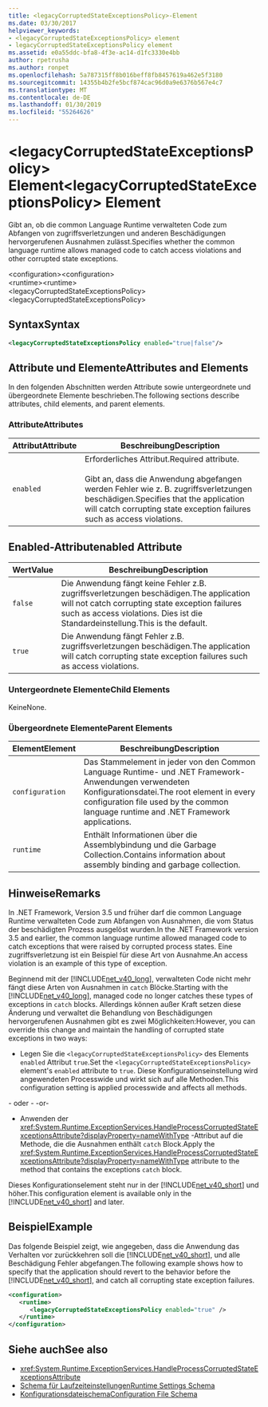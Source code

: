```yaml
---
title: <legacyCorruptedStateExceptionsPolicy>-Element
ms.date: 03/30/2017
helpviewer_keywords:
- <legacyCorruptedStateExceptionsPolicy> element
- legacyCorruptedStateExceptionsPolicy element
ms.assetid: e0a55ddc-bfa8-4f3e-ac14-d1fc3330e4bb
author: rpetrusha
ms.author: ronpet
ms.openlocfilehash: 5a787315ff8b016beff8fb8457619a462e5f3180
ms.sourcegitcommit: 14355b4b2fe5bcf874cac96d0a9e6376b567e4c7
ms.translationtype: MT
ms.contentlocale: de-DE
ms.lasthandoff: 01/30/2019
ms.locfileid: "55264626"
---
```

# <a name="legacycorruptedstateexceptionspolicy-element"></a><span data-ttu-id="d5f27-102">\<legacyCorruptedStateExceptionsPolicy> Element</span><span class="sxs-lookup"><span data-stu-id="d5f27-102">\<legacyCorruptedStateExceptionsPolicy> Element</span></span>
<span data-ttu-id="d5f27-103">Gibt an, ob die common Language Runtime verwalteten Code zum Abfangen von zugriffsverletzungen und anderen Beschädigungen hervorgerufenen Ausnahmen zulässt.</span><span class="sxs-lookup"><span data-stu-id="d5f27-103">Specifies whether the common language runtime allows managed code to catch access violations and other corrupted state exceptions.</span></span>  
  
 <span data-ttu-id="d5f27-104">\<configuration></span><span class="sxs-lookup"><span data-stu-id="d5f27-104">\<configuration></span></span>  
<span data-ttu-id="d5f27-105">\<runtime></span><span class="sxs-lookup"><span data-stu-id="d5f27-105">\<runtime></span></span>  
<span data-ttu-id="d5f27-106">\<legacyCorruptedStateExceptionsPolicy></span><span class="sxs-lookup"><span data-stu-id="d5f27-106">\<legacyCorruptedStateExceptionsPolicy></span></span>  
  
## <a name="syntax"></a><span data-ttu-id="d5f27-107">Syntax</span><span class="sxs-lookup"><span data-stu-id="d5f27-107">Syntax</span></span>  
  
```xml  
<legacyCorruptedStateExceptionsPolicy enabled="true|false"/>  
```  
  
## <a name="attributes-and-elements"></a><span data-ttu-id="d5f27-108">Attribute und Elemente</span><span class="sxs-lookup"><span data-stu-id="d5f27-108">Attributes and Elements</span></span>  
 <span data-ttu-id="d5f27-109">In den folgenden Abschnitten werden Attribute sowie untergeordnete und übergeordnete Elemente beschrieben.</span><span class="sxs-lookup"><span data-stu-id="d5f27-109">The following sections describe attributes, child elements, and parent elements.</span></span>  
  
### <a name="attributes"></a><span data-ttu-id="d5f27-110">Attribute</span><span class="sxs-lookup"><span data-stu-id="d5f27-110">Attributes</span></span>  
  
|<span data-ttu-id="d5f27-111">Attribut</span><span class="sxs-lookup"><span data-stu-id="d5f27-111">Attribute</span></span>|<span data-ttu-id="d5f27-112">Beschreibung</span><span class="sxs-lookup"><span data-stu-id="d5f27-112">Description</span></span>|  
|---------------|-----------------|  
|`enabled`|<span data-ttu-id="d5f27-113">Erforderliches Attribut.</span><span class="sxs-lookup"><span data-stu-id="d5f27-113">Required attribute.</span></span><br /><br /> <span data-ttu-id="d5f27-114">Gibt an, dass die Anwendung abgefangen werden Fehler wie z. B. zugriffsverletzungen beschädigen.</span><span class="sxs-lookup"><span data-stu-id="d5f27-114">Specifies that the application will catch corrupting state exception failures such as access violations.</span></span>|  
  
## <a name="enabled-attribute"></a><span data-ttu-id="d5f27-115">Enabled-Attribut</span><span class="sxs-lookup"><span data-stu-id="d5f27-115">enabled Attribute</span></span>  
  
|<span data-ttu-id="d5f27-116">Wert</span><span class="sxs-lookup"><span data-stu-id="d5f27-116">Value</span></span>|<span data-ttu-id="d5f27-117">Beschreibung</span><span class="sxs-lookup"><span data-stu-id="d5f27-117">Description</span></span>|  
|-----------|-----------------|  
|`false`|<span data-ttu-id="d5f27-118">Die Anwendung fängt keine Fehler z.B. zugriffsverletzungen beschädigen.</span><span class="sxs-lookup"><span data-stu-id="d5f27-118">The application will not catch corrupting state exception failures such as access violations.</span></span> <span data-ttu-id="d5f27-119">Dies ist die Standardeinstellung.</span><span class="sxs-lookup"><span data-stu-id="d5f27-119">This is the default.</span></span>|  
|`true`|<span data-ttu-id="d5f27-120">Die Anwendung fängt Fehler z.B. zugriffsverletzungen beschädigen.</span><span class="sxs-lookup"><span data-stu-id="d5f27-120">The application will catch corrupting state exception failures such as access violations.</span></span>|  
  
### <a name="child-elements"></a><span data-ttu-id="d5f27-121">Untergeordnete Elemente</span><span class="sxs-lookup"><span data-stu-id="d5f27-121">Child Elements</span></span>  
 <span data-ttu-id="d5f27-122">Keine</span><span class="sxs-lookup"><span data-stu-id="d5f27-122">None.</span></span>  
  
### <a name="parent-elements"></a><span data-ttu-id="d5f27-123">Übergeordnete Elemente</span><span class="sxs-lookup"><span data-stu-id="d5f27-123">Parent Elements</span></span>  
  
|<span data-ttu-id="d5f27-124">Element</span><span class="sxs-lookup"><span data-stu-id="d5f27-124">Element</span></span>|<span data-ttu-id="d5f27-125">Beschreibung</span><span class="sxs-lookup"><span data-stu-id="d5f27-125">Description</span></span>|  
|-------------|-----------------|  
|`configuration`|<span data-ttu-id="d5f27-126">Das Stammelement in jeder von den Common Language Runtime- und .NET Framework-Anwendungen verwendeten Konfigurationsdatei.</span><span class="sxs-lookup"><span data-stu-id="d5f27-126">The root element in every configuration file used by the common language runtime and .NET Framework applications.</span></span>|  
|`runtime`|<span data-ttu-id="d5f27-127">Enthält Informationen über die Assemblybindung und die Garbage Collection.</span><span class="sxs-lookup"><span data-stu-id="d5f27-127">Contains information about assembly binding and garbage collection.</span></span>|  
  
## <a name="remarks"></a><span data-ttu-id="d5f27-128">Hinweise</span><span class="sxs-lookup"><span data-stu-id="d5f27-128">Remarks</span></span>  
 <span data-ttu-id="d5f27-129">In .NET Framework, Version 3.5 und früher darf die common Language Runtime verwalteten Code zum Abfangen von Ausnahmen, die vom Status der beschädigten Prozess ausgelöst wurden.</span><span class="sxs-lookup"><span data-stu-id="d5f27-129">In the .NET Framework version 3.5 and earlier, the common language runtime allowed managed code to catch exceptions that were raised by corrupted process states.</span></span> <span data-ttu-id="d5f27-130">Eine zugriffsverletzung ist ein Beispiel für diese Art von Ausnahme.</span><span class="sxs-lookup"><span data-stu-id="d5f27-130">An access violation is an example of this type of exception.</span></span>  
  
 <span data-ttu-id="d5f27-131">Beginnend mit der [!INCLUDE[net_v40_long](../../../../../includes/net-v40-long-md.md)], verwalteten Code nicht mehr fängt diese Arten von Ausnahmen in `catch` Blöcke.</span><span class="sxs-lookup"><span data-stu-id="d5f27-131">Starting with the [!INCLUDE[net_v40_long](../../../../../includes/net-v40-long-md.md)], managed code no longer catches these types of exceptions in `catch` blocks.</span></span> <span data-ttu-id="d5f27-132">Allerdings können außer Kraft setzen diese Änderung und verwaltet die Behandlung von Beschädigungen hervorgerufenen Ausnahmen gibt es zwei Möglichkeiten:</span><span class="sxs-lookup"><span data-stu-id="d5f27-132">However, you can override this change and maintain the handling of corrupted state exceptions in two ways:</span></span>  
  
-   <span data-ttu-id="d5f27-133">Legen Sie die `<legacyCorruptedStateExceptionsPolicy>` des Elements `enabled` Attribut `true`.</span><span class="sxs-lookup"><span data-stu-id="d5f27-133">Set the `<legacyCorruptedStateExceptionsPolicy>` element's `enabled` attribute to `true`.</span></span> <span data-ttu-id="d5f27-134">Diese Konfigurationseinstellung wird angewendeten Processwide und wirkt sich auf alle Methoden.</span><span class="sxs-lookup"><span data-stu-id="d5f27-134">This configuration setting is applied processwide and affects all methods.</span></span>  
  
 <span data-ttu-id="d5f27-135">- oder - </span><span class="sxs-lookup"><span data-stu-id="d5f27-135">-or-</span></span>  
  
-   <span data-ttu-id="d5f27-136">Anwenden der <xref:System.Runtime.ExceptionServices.HandleProcessCorruptedStateExceptionsAttribute?displayProperty=nameWithType> -Attribut auf die Methode, die die Ausnahmen enthält `catch` Block.</span><span class="sxs-lookup"><span data-stu-id="d5f27-136">Apply the <xref:System.Runtime.ExceptionServices.HandleProcessCorruptedStateExceptionsAttribute?displayProperty=nameWithType> attribute to the method that contains the exceptions `catch` block.</span></span>  
  
 <span data-ttu-id="d5f27-137">Dieses Konfigurationselement steht nur in der [!INCLUDE[net_v40_short](../../../../../includes/net-v40-short-md.md)] und höher.</span><span class="sxs-lookup"><span data-stu-id="d5f27-137">This configuration element is available only in the [!INCLUDE[net_v40_short](../../../../../includes/net-v40-short-md.md)] and later.</span></span>  
  
## <a name="example"></a><span data-ttu-id="d5f27-138">Beispiel</span><span class="sxs-lookup"><span data-stu-id="d5f27-138">Example</span></span>  
 <span data-ttu-id="d5f27-139">Das folgende Beispiel zeigt, wie angegeben, dass die Anwendung das Verhalten vor zurückkehren soll die [!INCLUDE[net_v40_short](../../../../../includes/net-v40-short-md.md)], und alle Beschädigung Fehler abgefangen.</span><span class="sxs-lookup"><span data-stu-id="d5f27-139">The following example shows how to specify that the application should revert to the behavior before the [!INCLUDE[net_v40_short](../../../../../includes/net-v40-short-md.md)], and catch all corrupting state exception failures.</span></span>  
  
```xml  
<configuration>  
   <runtime>  
      <legacyCorruptedStateExceptionsPolicy enabled="true" />  
   </runtime>  
</configuration>  
```  
  
## <a name="see-also"></a><span data-ttu-id="d5f27-140">Siehe auch</span><span class="sxs-lookup"><span data-stu-id="d5f27-140">See also</span></span>
- <xref:System.Runtime.ExceptionServices.HandleProcessCorruptedStateExceptionsAttribute>
- [<span data-ttu-id="d5f27-141">Schema für Laufzeiteinstellungen</span><span class="sxs-lookup"><span data-stu-id="d5f27-141">Runtime Settings Schema</span></span>](../../../../../docs/framework/configure-apps/file-schema/runtime/index.md)
- [<span data-ttu-id="d5f27-142">Konfigurationsdateischema</span><span class="sxs-lookup"><span data-stu-id="d5f27-142">Configuration File Schema</span></span>](../../../../../docs/framework/configure-apps/file-schema/index.md)
